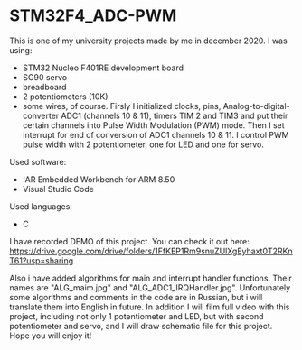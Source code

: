 # STM32F4_ADC-PWM
This is one of my university projects made by me in december 2020. 
I was using: 
- STM32 Nucleo F401RE development board
- SG90 servo
- breadboard
- 2 potentiometers (10K)
- some wires, of course. 
Firsly I initialized clocks, pins, Analog-to-digital-converter ADC1 (channels 10 & 11), timers TIM 2 and TIM3 and put their certain channels into Pulse Width Modulation (PWM) mode.
Then I set interrupt for end of conversion of ADC1 channels 10 & 11.
I control PWM pulse width with 2 potentiometer, one for LED and one for servo.

Used software:
- IAR Embedded Workbench for ARM 8.50
- Visual Studio Code

Used languages:
- C

I have recorded DEMO of this project. You can check it out here: https://drive.google.com/drive/folders/1FfKEP1Rm9snuZUlXgEyhaxt0T2RKnT61?usp=sharing

Also i have added algorithms for main and interrupt handler functions. Their names are "ALG_maim.jpg" and "ALG_ADC1_IRQHandler.jpg".
Unfortunately some algorithms and comments in the code are in Russian, but i will translate them into English in future. In addition I will film full video with this project, including not only 1 potentiometer and LED, but with second potentiometer and servo, and I will draw schematic file for this project.
Hope you will enjoy it!
